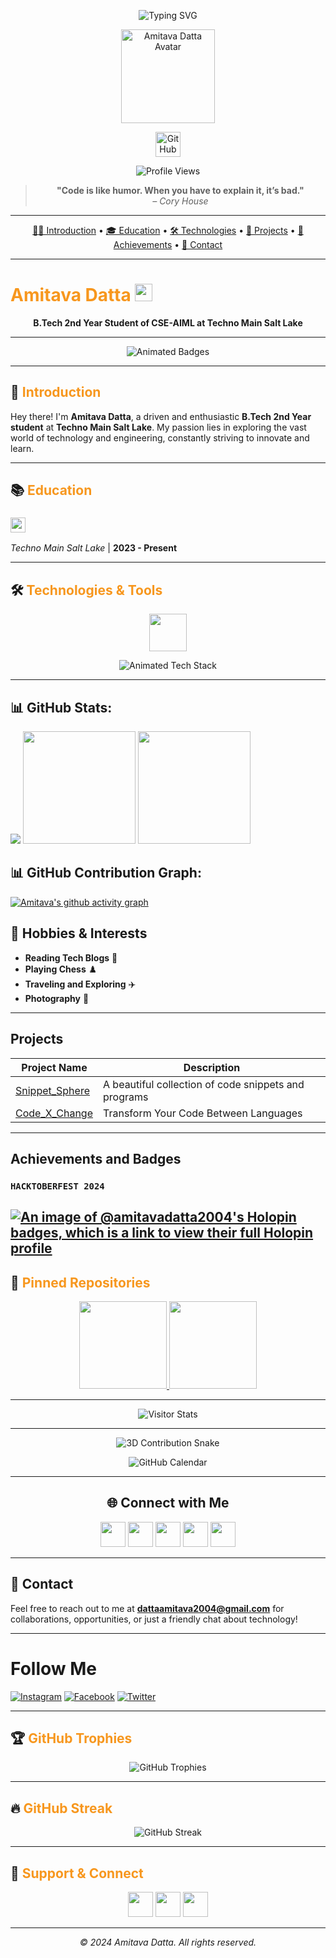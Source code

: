 <!-- Banner & Avatar -->
<p align="center">
  <img src="https://readme-typing-svg.demolab.com?font=Fira+Code&weight=700&size=30&pause=1000&color=F7971E&center=true&vCenter=true&width=700&lines=Hi+%F0%9F%91%8B%2C+I%E2%80%99m+Amitava+Datta!;Welcome+to+my+GitHub+Profile!;B.Tech+Student+%7C+Tech+Enthusiast+%7C+Open+Source+Lover" alt="Typing SVG" />
</p>

<p align="center">
  <img src="https://avatars.githubusercontent.com/u/145762757?v=4" width="150" alt="Amitava Datta Avatar" />
</p>

<p align="center">
  <a href="https://github.com/AmitavaDatta2004" target="_blank">
    <img src="https://img.shields.io/badge/GitHub-100000?style=for-the-badge&logo=github&logoColor=white" height="40" alt="GitHub Profile" />
  </a>
</p>

<!-- Profile Views & Visitor Map -->
<p align="center">
  <img src="https://komarev.com/ghpvc/?username=AmitavaDatta2004&label=Profile+Views&color=0e75b6&style=for-the-badge" alt="Profile Views" />
  <!-- <br>
  <img src="https://profile-counter.glitch.me/AmitavaDatta2004/count.svg" alt="Visitor Count" />
  <br>
  <img src="https://api.visitorbadge.io/api/visitors?path=AmitavaDatta2004&label=VISITORS&countColor=%23263759&style=flat" alt="Visitor Badge" />
  <br> -->
</p>

<!-- Fun Quote -->
<blockquote align="center">
  <b>"Code is like humor. When you have to explain it, it’s bad."</b> <br> <i>– Cory House</i>
</blockquote>

---

<!-- Quick Links -->
<p align="center">
  <a href="#introduction">🧑‍💻 Introduction</a> •
  <a href="#education">🎓 Education</a> •
  <a href="#technologies--tools">🛠️ Technologies</a> •
  <a href="#projects">🚀 Projects</a> •
  <a href="#achievements-and-badges">🏅 Achievements</a> •
  <a href="#contact">📧 Contact</a>
</p>

---

# <span style="color:#F7971E">Amitava Datta</span> <img src="https://img.shields.io/badge/B.Tech%20CSE--AIML-4B0082?style=flat-square&logo=graduation-cap&logoColor=white" height="28" />
<p align="center"><b>B.Tech 2nd Year Student of CSE-AIML at Techno Main Salt Lake</b></p>

---

<!-- Animated Badges -->
<p align="center">
  <img src="https://readme-typing-svg.demolab.com?font=Fira+Code&weight=700&size=22&pause=1000&color=F7971E&center=true&vCenter=true&width=600&lines=Open+Source+%F0%9F%92%BB;Web+Dev+%F0%9F%8C%90;AI+%26+ML+%F0%9F%A4%96;Always+Learning+%F0%9F%92%AF" alt="Animated Badges" />
</p>

---

## <a id="introduction"></a>👋 <span style="color:#F7971E">Introduction</span>

Hey there! I'm <b>Amitava Datta</b>, a driven and enthusiastic <b>B.Tech 2nd Year student</b> at <b>Techno Main Salt Lake</b>. My passion lies in exploring the vast world of technology and engineering, constantly striving to innovate and learn.

---

## <a id="education"></a>📚 <span style="color:#F7971E">Education</span>

### <img src="https://img.shields.io/badge/B.Tech-Computer%20Science%20(AIML)-4B0082?style=flat-square&logo=graduation-cap&logoColor=white" height="24" />
*Techno Main Salt Lake* | <b>2023 - Present</b>

---

## <a id="technologies--tools"></a>🛠️ <span style="color:#F7971E">Technologies & Tools</span>

<p align="center">
  <img src="https://skillicons.dev/icons?i=python,java,cpp,js,ts,react,nextjs,nodejs,tailwind,bootstrap,css,html,redux,deno,django,firebase,postgres,mysql,redis,graphql,git,github,gitlab,docker,kubernetes,linux,nginx,heroku,flutter,androidstudio,figma,canva,blender,unity,xd,apache,raspberrypi,jira,vscode,eslint" height="60" />
</p>

<p align="center">
  <img src="https://readme-typing-svg.demolab.com?font=Fira+Code&weight=700&size=18&pause=1000&color=F7971E&center=true&vCenter=true&width=600&lines=Web+Development;App+Development;AI+%26+ML;Cloud+%26+DevOps;UI%2FUX+Design;Open+Source+%F0%9F%92%BB" alt="Animated Tech Stack" />
</p>

---

## 📊 GitHub Stats:

![](https://github-readme-stats.vercel.app/api/top-langs/?username=AmitavaDatta2004&theme=merko&hide_border=false&include_all_commits=true&count_private=true&layout=compact)
<a><img src="http://github-profile-summary-cards.vercel.app/api/cards/productive-time?username=AmitavaDatta2004&theme=merko&hide_border=true&include_all_commits=true&count_private=true&layout=compact" height="180em" />
<img src="http://github-profile-summary-cards.vercel.app/api/cards/profile-details?username=AmitavaDatta2004&theme=merko&hide_border=true&include_all_commits=true&count_private=true&layout=compact" height="180em" /><a/>

## 📊 GitHub Contribution Graph:
[![Amitava's github activity graph](https://github-readme-activity-graph.vercel.app/graph?username=AmitavaDatta2004&bg_color=000000&color=ffbb00&line=ff0000&point=10f000&area=true&hide_border=false)]()

## 🎨 **Hobbies & Interests**

- **Reading Tech Blogs** 📖
- **Playing Chess** ♟️
- **Traveling and Exploring** ✈️
- **Photography** 📸

---

##  **Projects**
| Project Name                                                       | Description                                       |
| ------------------------------------------------------------------ | ------------------------------------------------- |
| [Snippet_Sphere](https://snippetsphere-five.vercel.app/)                                 | A beautiful collection of code snippets and programs|
| [Code_X_Change](https://code-x-change.vercel.app/)                              | Transform Your Code Between Languages          |

---
##  **Achievements and Badges**

### `HACKTOBERFEST 2024`
[![An image of @amitavadatta2004's Holopin badges, which is a link to view their full Holopin profile](https://holopin.me/amitavadatta2004)](https://holopin.io/@amitavadatta2004)
---

## 📌 <span style="color:#F7971E">Pinned Repositories</span>

<p align="center">
  <a href="https://github.com/AmitavaDatta2004/Snippet_Sphere" target="_blank">
    <img src="https://github-readme-stats.vercel.app/api/pin/?username=AmitavaDatta2004&repo=Snippet_Sphere&theme=merko" height="140" />
  </a>
  <a href="https://github.com/AmitavaDatta2004/Code_X_Change" target="_blank">
    <img src="https://github-readme-stats.vercel.app/api/pin/?username=AmitavaDatta2004&repo=Code_X_Change&theme=merko" height="140" />
  </a>
</p>

---

<!-- 🌍 Dynamic Visitor Stats -->
<div align="center">
  <img alt="Visitor Stats" src="https://widgetbite.com/stats/AmitavaDatta2004" />
</div>

---

<!-- 🗓️ Dynamic GitHub Calendar -->
<p align="center">
  <img src="https://github.com/AmitavaDatta2004/AmitavaDatta2004/raw/output/github-contribution-grid-snake.svg" alt="3D Contribution Snake" />
</p>

<p align="center">
  <img src="https://github-readme-calendar.vercel.app/api?username=AmitavaDatta2004&color=F7971E&background=00000000&border=4B0082" alt="GitHub Calendar" />
</p>

---

<!-- 🚀 Stylish Social Section -->
<h2 align="center">🌐 Connect with Me</h2>
<p align="center">
  <a href="https://www.instagram.com/amitava_2004/" target="_blank"><img src="https://skillicons.dev/icons?i=instagram" height="40" /></a>
  <a href="https://www.facebook.com/profile.php?id=100072284777063" target="_blank"><img src="https://skillicons.dev/icons?i=facebook" height="40" /></a>
  <a href="https://x.com/Amitava2004" target="_blank"><img src="https://skillicons.dev/icons?i=twitter" height="40" /></a>
  <a href="https://www.linkedin.com/in/amitava-datta-301920292/" target="_blank"><img src="https://skillicons.dev/icons?i=linkedin" height="40" /></a>
  <a href="mailto:dattaamitava2004@gmail.com" target="_blank"><img src="https://skillicons.dev/icons?i=gmail" height="40" /></a>
</p>

---

## 📧 **Contact**

Feel free to reach out to me at **dattaamitava2004@gmail.com** for collaborations, opportunities, or just a friendly chat about technology!

---



# Follow Me

[![Instagram](https://img.shields.io/badge/Instagram-E4405F?style=for-the-badge&logo=instagram&logoColor=white)](https://www.instagram.com/amitava_2004/)
[![Facebook](https://img.shields.io/badge/Facebook-1877F2?style=for-the-badge&logo=facebook&logoColor=white)](https://www.facebook.com/profile.php?id=100072284777063)
[![Twitter](https://img.shields.io/badge/Twitter-1DA1F2?style=for-the-badge&logo=twitter&logoColor=white)](https://x.com/Amitava2004)

---

## 🏆 <span style="color:#F7971E">GitHub Trophies</span>
<p align="center">
  <img src="https://github-profile-trophy.vercel.app/?username=AmitavaDatta2004&theme=algolia&no-frame=true&no-bg=true&margin-w=15" alt="GitHub Trophies" />
</p>

---

## 🔥 <span style="color:#F7971E">GitHub Streak</span>
<p align="center">
  <img src="https://github-readme-streak-stats.herokuapp.com/?user=AmitavaDatta2004&theme=merko&hide_border=true" alt="GitHub Streak" />
</p>

---

## 🌟 <span style="color:#F7971E">Support & Connect</span>
<p align="center">
  <a href="https://www.buymeacoffee.com/amitavadatta2004" target="_blank"><img src="https://img.shields.io/badge/Buy%20Me%20a%20Coffee-FFDD00?style=for-the-badge&logo=buy-me-a-coffee&logoColor=black" height="40" /></a>
  <a href="mailto:dattaamitava2004@gmail.com"><img src="https://img.shields.io/badge/Email-D14836?style=for-the-badge&logo=gmail&logoColor=white" height="40" /></a>
  <a href="https://github.com/AmitavaDatta2004?tab=followers" target="_blank"><img src="https://img.shields.io/github/followers/AmitavaDatta2004?label=Follow&style=for-the-badge" height="40" /></a>
</p>

---

<p align="center"><i>© 2024 Amitava Datta. All rights reserved.</i></p>


